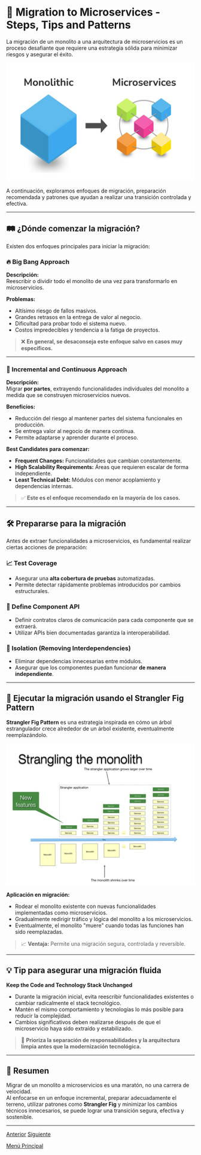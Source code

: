 # 🚀 Migration to Microservices - Steps, Tips and Patterns

La migración de un monolito a una arquitectura de microservicios es un proceso desafiante que requiere una estrategia sólida para minimizar riesgos y asegurar el éxito.

![Migration to Microservices](images/monolithic-to-microservice.png)

A continuación, exploramos enfoques de migración, preparación recomendada y patrones que ayudan a realizar una transición controlada y efectiva.

---

## 🛤️ ¿Dónde comenzar la migración?

Existen dos enfoques principales para iniciar la migración:

### 🔥 Big Bang Approach

**Descripción:**  
Reescribir o dividir todo el monolito de una vez para transformarlo en microservicios.

**Problemas:**
- Altísimo riesgo de fallos masivos.
- Grandes retrasos en la entrega de valor al negocio.
- Dificultad para probar todo el sistema nuevo.
- Costos impredecibles y tendencia a la fatiga de proyectos.

> ❌ **En general, se desaconseja este enfoque salvo en casos muy específicos.**

---

### 🌱 Incremental and Continuous Approach

**Descripción:**  
Migrar **por partes**, extrayendo funcionalidades individuales del monolito a medida que se construyen microservicios nuevos.

**Beneficios:**
- Reducción del riesgo al mantener partes del sistema funcionales en producción.
- Se entrega valor al negocio de manera continua.
- Permite adaptarse y aprender durante el proceso.

**Best Candidates para comenzar:**
- **Frequent Changes:** Funcionalidades que cambian constantemente.
- **High Scalability Requirements:** Áreas que requieren escalar de forma independiente.
- **Least Technical Debt:** Módulos con menor acoplamiento y dependencias internas.

> ✅ **Este es el enfoque recomendado en la mayoría de los casos.**

---

## 🛠️ Prepararse para la migración

Antes de extraer funcionalidades a microservicios, es fundamental realizar ciertas acciones de preparación:

### 📈 Test Coverage
- Asegurar una **alta cobertura de pruebas** automatizadas.
- Permite detectar rápidamente problemas introducidos por cambios estructurales.

### 📜 Define Component API
- Definir contratos claros de comunicación para cada componente que se extraerá.
- Utilizar APIs bien documentadas garantiza la interoperabilidad.

### 🧹 Isolation (Removing Interdependencies)
- Eliminar dependencias innecesarias entre módulos.
- Asegurar que los componentes puedan funcionar **de manera independiente**.

---

## 🌳 Ejecutar la migración usando el Strangler Fig Pattern

**Strangler Fig Pattern** es una estrategia inspirada en cómo un árbol estrangulador crece alrededor de un árbol existente, eventualmente reemplazándolo.

![Strangler Fig Pattern](images/strangler-fig-pattern.jpeg)

**Aplicación en migración:**
- Rodear el monolito existente con nuevas funcionalidades implementadas como microservicios.
- Gradualmente redirigir tráfico y lógica del monolito a los microservicios.
- Eventualmente, el monolito "muere" cuando todas las funciones han sido reemplazadas.

> 📈 **Ventaja:** Permite una migración segura, controlada y reversible.

---

## 💡 Tip para asegurar una migración fluida

**Keep the Code and Technology Stack Unchanged**

- Durante la migración inicial, evita reescribir funcionalidades existentes o cambiar radicalmente el stack tecnológico.
- Mantén el mismo comportamiento y tecnologías lo más posible para reducir la complejidad.
- Cambios significativos deben realizarse después de que el microservicio haya sido extraído y estabilizado.

> 🎯 **Prioriza la separación de responsabilidades y la arquitectura limpia antes que la modernización tecnológica.**

---

## 🧠 Resumen

Migrar de un monolito a microservicios es una maratón, no una carrera de velocidad.  
Al enfocarse en un enfoque incremental, preparar adecuadamente el terreno, utilizar patrones como **Strangler Fig** y minimizar los cambios técnicos innecesarios, se puede lograr una transición segura, efectiva y sostenible.

---

[Anterior](https://github.com/wilfredoha/microservices-event_driven-architecture/blob/main/01_Migration_to_Microservices/02_decomposition_monolith.md)   [Siguiente](https://github.com/wilfredoha/microservices-event_driven-architecture/blob/main/02_Microservices_Principles/01_databases_microservices.md)

[Menú Principal](https://github.com/wilfredoha/microservices-event_driven-architecture)